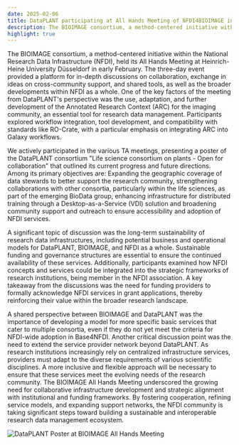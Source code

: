 ```yaml
---
date: 2025-02-06
title: DataPLANT participating at All Hands Meeting of NFDI4BIOIMAGE in Düsseldorf
description: The BIOIMAGE consortium, a method-centered initiative within the National Research Data Infrastructure (NFDI), held its All Hands Meeting at Heinrich-Heine University Düsseldorf in early February. The three-day event provided a platform for in-depth discussions on collaboration, exchange in ideas on cross-community support, ...
highlight: true
---
```


The BIOIMAGE consortium, a method-centered initiative within the National Research Data Infrastructure (NFDI), held its All Hands Meeting at Heinrich-Heine University Düsseldorf in early February. The three-day event provided a platform for in-depth discussions on collaboration, exchange in ideas on cross-community support, and shared tools, as well as the broader developments within NFDI as a whole. One of the key factors of the meeting from DataPLANT's perspective was the use, adaptation, and further development of the Annotated Research Context (ARC) for the imaging community, an essential tool for research data management. Participants explored workflow integration, tool development, and compatibility with standards like RO-Crate, with a particular emphasis on integrating ARC into Galaxy workflows.

We actively participated in the various TA meetings, presenting a poster of the DataPLANT consortium "Life science consortium on plants - Open for collaboration" that outlined its current progress and future directions. Among its primary objectives are: Expanding the geographic coverage of data stewards to better support the research community, strengthening collaborations with other consortia, particularly within the life sciences, as part of the emerging BioData group, enhancing infrastructure for distributed training through a Desktop-as-a-Service (VDI) solution and broadening community support and outreach to ensure accessibility and adoption of NFDI services.

A significant topic of discussion was the long-term sustainability of research data infrastructures, including potential business and operational models for DataPLANT, BIOIMAGE, and NFDI as a whole. Sustainable funding and governance structures are essential to ensure the continued availability of these services. Additionally, participants examined how NFDI concepts and services could be integrated into the strategic frameworks of research institutions, being member in the NFDI association. A key takeaway from the discussions was the need for funding providers to formally acknowledge NFDI services in grant applications, thereby reinforcing their value within the broader research landscape.

A shared perspective between BIOIMAGE and DataPLANT was the importance of developing a model for more specific basic services that cater to multiple consortia, even if they do not yet meet the criteria for NFDI-wide adoption in Base4NFDI. Another critical discussion point was the need to extend the service provider network beyond DataPLANT. As research institutions increasingly rely on centralized infrastructure services, providers must adapt to the diverse requirements of various scientific disciplines. A more inclusive and flexible approach will be necessary to ensure that these services meet the evolving needs of the research community. The BIOIMAGE All Hands Meeting underscored the growing need for collaborative infrastructure development and strategic alignment with institutional and funding frameworks. By fostering cooperation, refining service models, and expanding support networks, the NFDI community is taking significant steps toward building a sustainable and interoperable research data management ecosystem.

![DataPLANT Poster at BIOIMAGE All Hands Meeting](/src/assets/images/news/2025-02-06-dp-poster.jpg)
